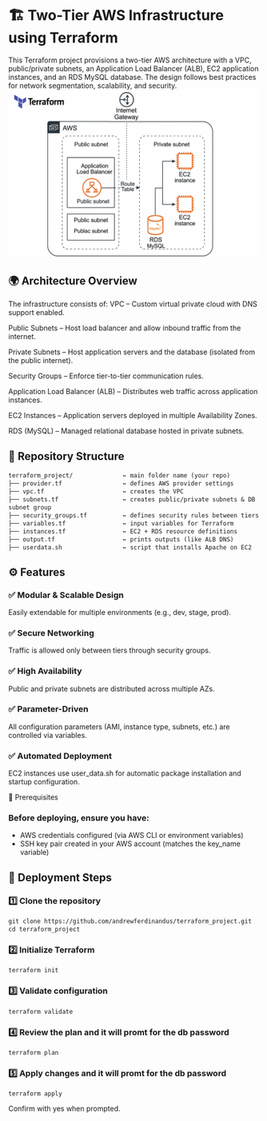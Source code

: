 # 🏗️ Two-Tier AWS Infrastructure using Terraform

This Terraform project provisions a two-tier AWS architecture with a VPC, public/private subnets, an Application Load Balancer (ALB), EC2 application instances, and an RDS MySQL database.
The design follows best practices for network segmentation, scalability, and security.
![AWS Two-Tier Terraform Architecture](aws-two-tier-architecture.png)

## 🌍 Architecture Overview

The infrastructure consists of:
VPC – Custom virtual private cloud with DNS support enabled.

Public Subnets – Host load balancer and allow inbound traffic from the internet.

Private Subnets – Host application servers and the database (isolated from the public internet).

Security Groups – Enforce tier-to-tier communication rules.

Application Load Balancer (ALB) – Distributes web traffic across application instances.

EC2 Instances – Application servers deployed in multiple Availability Zones.

RDS (MySQL) – Managed relational database hosted in private subnets.

## 📂 Repository Structure
```text
terraform_project/              ← main folder name (your repo)
├── provider.tf                 ← defines AWS provider settings
├── vpc.tf                      ← creates the VPC
├── subnets.tf                  ← creates public/private subnets & DB subnet group
├── security_groups.tf          ← defines security rules between tiers
├── variables.tf                ← input variables for Terraform
├── instances.tf                ← EC2 + RDS resource definitions
├── output.tf                   ← prints outputs (like ALB DNS)
├── userdata.sh                 ← script that installs Apache on EC2

```

## ⚙️ Features

### ✅ Modular & Scalable Design
Easily extendable for multiple environments (e.g., dev, stage, prod).

### ✅ Secure Networking
Traffic is allowed only between tiers through security groups.

### ✅ High Availability
Public and private subnets are distributed across multiple AZs.

### ✅ Parameter-Driven
All configuration parameters (AMI, instance type, subnets, etc.) are controlled via variables.

### ✅ Automated Deployment
EC2 instances use user_data.sh for automatic package installation and startup configuration.

🔧 Prerequisites

### Before deploying, ensure you have:

- AWS credentials configured (via AWS CLI or environment variables)
- SSH key pair created in your AWS account (matches the key_name variable)

## 🚀 Deployment Steps
### 1️⃣ Clone the repository
```text
git clone https://github.com/andrewferdinandus/terraform_project.git
cd terraform_project
```

### 2️⃣ Initialize Terraform
```text
terraform init
```

### 3️⃣ Validate configuration
```test
terraform validate
```

### 4️⃣ Review the plan and it will promt for the db password
```text
terraform plan
```

### 5️⃣ Apply changes and it will promt for the db password
```text
terraform apply
```

Confirm with yes when prompted.
